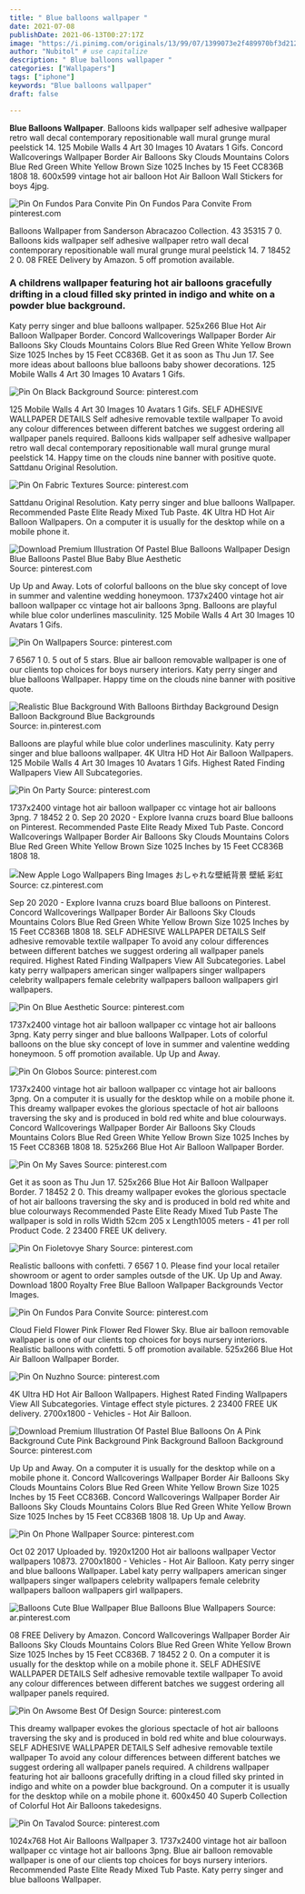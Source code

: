 ```yaml
---
title: " Blue balloons wallpaper "
date: 2021-07-08
publishDate: 2021-06-13T00:27:17Z
image: "https://i.pinimg.com/originals/13/99/07/1399073e2f489970bf3d2121a128073d.jpg"
author: "Nubitol" # use capitalize
description: " Blue balloons wallpaper "
categories: ["Wallpapers"]
tags: ["iphone"]
keywords: "Blue balloons wallpaper"
draft: false

---
```



**Blue Balloons Wallpaper**. Balloons kids wallpaper self adhesive wallpaper retro wall decal contemporary repositionable wall mural grunge mural peelstick 14. 125 Mobile Walls 4 Art 30 Images 10 Avatars 1 Gifs. Concord Wallcoverings Wallpaper Border Air Balloons Sky Clouds Mountains Colors Blue Red Green White Yellow Brown Size 1025 Inches by 15 Feet CC836B 1808 18. 600x599 vintage hot air balloon Hot Air Balloon Wall Stickers for boys 4jpg.

![Pin On Fundos Para Convite](https://i.pinimg.com/originals/c5/6b/78/c56b7883beb009b887641ce79b8fef6e.jpg "Pin On Fundos Para Convite")
Pin On Fundos Para Convite From pinterest.com


Balloons Wallpaper from Sanderson Abracazoo Collection. 43 35315 7 0. Balloons kids wallpaper self adhesive wallpaper retro wall decal contemporary repositionable wall mural grunge mural peelstick 14. 7 18452 2 0. 08 FREE Delivery by Amazon. 5 off promotion available.

### A childrens wallpaper featuring hot air balloons gracefully drifting in a cloud filled sky printed in indigo and white on a powder blue background.

Katy perry singer and blue balloons wallpaper. 525x266 Blue Hot Air Balloon Wallpaper Border. Concord Wallcoverings Wallpaper Border Air Balloons Sky Clouds Mountains Colors Blue Red Green White Yellow Brown Size 1025 Inches by 15 Feet CC836B. Get it as soon as Thu Jun 17. See more ideas about balloons blue balloons baby shower decorations. 125 Mobile Walls 4 Art 30 Images 10 Avatars 1 Gifs.


![Pin On Black Background](https://i.pinimg.com/originals/fa/1c/53/fa1c53a26d4781fa7f985458c651ef6b.png "Pin On Black Background")
Source: pinterest.com

125 Mobile Walls 4 Art 30 Images 10 Avatars 1 Gifs. SELF ADHESIVE WALLPAPER DETAILS Self adhesive removable textile wallpaper To avoid any colour differences between different batches we suggest ordering all wallpaper panels required. Balloons kids wallpaper self adhesive wallpaper retro wall decal contemporary repositionable wall mural grunge mural peelstick 14. Happy time on the clouds nine banner with positive quote. Sattdanu Original Resolution.

![Pin On Fabric Textures](https://i.pinimg.com/originals/7e/e2/3f/7ee23fa013417788b9f7d3406b8ff1d4.jpg "Pin On Fabric Textures")
Source: pinterest.com

Sattdanu Original Resolution. Katy perry singer and blue balloons Wallpaper. Recommended Paste Elite Ready Mixed Tub Paste. 4K Ultra HD Hot Air Balloon Wallpapers. On a computer it is usually for the desktop while on a mobile phone it.

![Download Premium Illustration Of Pastel Blue Balloons Wallpaper Design Blue Balloons Pastel Blue Baby Blue Aesthetic](https://i.pinimg.com/originals/f1/d1/9d/f1d19d515da267e262e47c7eba23dd11.jpg "Download Premium Illustration Of Pastel Blue Balloons Wallpaper Design Blue Balloons Pastel Blue Baby Blue Aesthetic")
Source: pinterest.com

Up Up and Away. Lots of colorful balloons on the blue sky concept of love in summer and valentine wedding honeymoon. 1737x2400 vintage hot air balloon wallpaper cc vintage hot air balloons 3png. Balloons are playful while blue color underlines masculinity. 125 Mobile Walls 4 Art 30 Images 10 Avatars 1 Gifs.

![Pin On Wallpapers](https://i.pinimg.com/474x/dc/22/69/dc2269422b176013e5fc903bec495e5e.jpg "Pin On Wallpapers")
Source: pinterest.com

7 6567 1 0. 5 out of 5 stars. Blue air balloon removable wallpaper is one of our clients top choices for boys nursery interiors. Katy perry singer and blue balloons Wallpaper. Happy time on the clouds nine banner with positive quote.

![Realistic Blue Background With Balloons Birthday Background Design Balloon Background Blue Backgrounds](https://i.pinimg.com/736x/90/2a/84/902a8480c736e44e6933bebfa2fe5c19.jpg "Realistic Blue Background With Balloons Birthday Background Design Balloon Background Blue Backgrounds")
Source: in.pinterest.com

Balloons are playful while blue color underlines masculinity. Katy perry singer and blue balloons wallpaper. 4K Ultra HD Hot Air Balloon Wallpapers. 125 Mobile Walls 4 Art 30 Images 10 Avatars 1 Gifs. Highest Rated Finding Wallpapers View All Subcategories.

![Pin On Party](https://i.pinimg.com/736x/55/5e/67/555e67f9fff46208e5e2d2860d168cf5.jpg "Pin On Party")
Source: pinterest.com

1737x2400 vintage hot air balloon wallpaper cc vintage hot air balloons 3png. 7 18452 2 0. Sep 20 2020 - Explore Ivanna cruzs board Blue balloons on Pinterest. Recommended Paste Elite Ready Mixed Tub Paste. Concord Wallcoverings Wallpaper Border Air Balloons Sky Clouds Mountains Colors Blue Red Green White Yellow Brown Size 1025 Inches by 15 Feet CC836B 1808 18.

![New Apple Logo Wallpapers Bing Images おしゃれな壁紙背景 壁紙 彩虹](https://i.pinimg.com/originals/3b/c7/17/3bc7177079d9f095d51438a4164f3855.jpg "New Apple Logo Wallpapers Bing Images おしゃれな壁紙背景 壁紙 彩虹")
Source: cz.pinterest.com

Sep 20 2020 - Explore Ivanna cruzs board Blue balloons on Pinterest. Concord Wallcoverings Wallpaper Border Air Balloons Sky Clouds Mountains Colors Blue Red Green White Yellow Brown Size 1025 Inches by 15 Feet CC836B 1808 18. SELF ADHESIVE WALLPAPER DETAILS Self adhesive removable textile wallpaper To avoid any colour differences between different batches we suggest ordering all wallpaper panels required. Highest Rated Finding Wallpapers View All Subcategories. Label katy perry wallpapers american singer wallpapers singer wallpapers celebrity wallpapers female celebrity wallpapers balloon wallpapers girl wallpapers.

![Pin On Blue Aesthetic](https://i.pinimg.com/736x/d9/8a/03/d98a036496bce1d09a28611fc4eacea9.jpg "Pin On Blue Aesthetic")
Source: pinterest.com

1737x2400 vintage hot air balloon wallpaper cc vintage hot air balloons 3png. Katy perry singer and blue balloons Wallpaper. Lots of colorful balloons on the blue sky concept of love in summer and valentine wedding honeymoon. 5 off promotion available. Up Up and Away.

![Pin On Globos](https://i.pinimg.com/originals/ae/a4/a4/aea4a467f2283d525f31e7248a460781.jpg "Pin On Globos")
Source: pinterest.com

1737x2400 vintage hot air balloon wallpaper cc vintage hot air balloons 3png. On a computer it is usually for the desktop while on a mobile phone it. This dreamy wallpaper evokes the glorious spectacle of hot air balloons traversing the sky and is produced in bold red white and blue colourways. Concord Wallcoverings Wallpaper Border Air Balloons Sky Clouds Mountains Colors Blue Red Green White Yellow Brown Size 1025 Inches by 15 Feet CC836B 1808 18. 525x266 Blue Hot Air Balloon Wallpaper Border.

![Pin On My Saves](https://i.pinimg.com/originals/37/e3/eb/37e3eb42358c84c60000dac66574f6e7.jpg "Pin On My Saves")
Source: pinterest.com

Get it as soon as Thu Jun 17. 525x266 Blue Hot Air Balloon Wallpaper Border. 7 18452 2 0. This dreamy wallpaper evokes the glorious spectacle of hot air balloons traversing the sky and is produced in bold red white and blue colourways Recommended Paste Elite Ready Mixed Tub Paste The wallpaper is sold in rolls Width 52cm 205 x Length1005 meters - 41 per roll Product Code. 2 23400 FREE UK delivery.

![Pin On Fioletovye Shary](https://i.pinimg.com/originals/4f/08/5a/4f085a4a6cf4d66ca56e47c723c03fd3.jpg "Pin On Fioletovye Shary")
Source: pinterest.com

Realistic balloons with confetti. 7 6567 1 0. Please find your local retailer showroom or agent to order samples outsde of the UK. Up Up and Away. Download 1800 Royalty Free Blue Balloon Wallpaper Backgrounds Vector Images.

![Pin On Fundos Para Convite](https://i.pinimg.com/originals/c5/6b/78/c56b7883beb009b887641ce79b8fef6e.jpg "Pin On Fundos Para Convite")
Source: pinterest.com

Cloud Field Flower Pink Flower Red Flower Sky. Blue air balloon removable wallpaper is one of our clients top choices for boys nursery interiors. Realistic balloons with confetti. 5 off promotion available. 525x266 Blue Hot Air Balloon Wallpaper Border.

![Pin On Nuzhno](https://i.pinimg.com/originals/dd/df/88/dddf88730c229be5d49c6e25e7baf35f.jpg "Pin On Nuzhno")
Source: pinterest.com

4K Ultra HD Hot Air Balloon Wallpapers. Highest Rated Finding Wallpapers View All Subcategories. Vintage effect style pictures. 2 23400 FREE UK delivery. 2700x1800 - Vehicles - Hot Air Balloon.

![Download Premium Illustration Of Pastel Blue Balloons On A Pink Background Cute Pink Background Pink Background Balloon Background](https://i.pinimg.com/originals/da/f8/fe/daf8fe4ee92d4dbf76aa5318234d1a21.jpg "Download Premium Illustration Of Pastel Blue Balloons On A Pink Background Cute Pink Background Pink Background Balloon Background")
Source: pinterest.com

Up Up and Away. On a computer it is usually for the desktop while on a mobile phone it. Concord Wallcoverings Wallpaper Border Air Balloons Sky Clouds Mountains Colors Blue Red Green White Yellow Brown Size 1025 Inches by 15 Feet CC836B. Concord Wallcoverings Wallpaper Border Air Balloons Sky Clouds Mountains Colors Blue Red Green White Yellow Brown Size 1025 Inches by 15 Feet CC836B 1808 18. Up Up and Away.

![Pin On Phone Wallpaper](https://i.pinimg.com/originals/92/6f/17/926f179bc52b35ee979d5eb19f198827.jpg "Pin On Phone Wallpaper")
Source: pinterest.com

Oct 02 2017 Uploaded by. 1920x1200 Hot air balloons wallpaper Vector wallpapers 10873. 2700x1800 - Vehicles - Hot Air Balloon. Katy perry singer and blue balloons Wallpaper. Label katy perry wallpapers american singer wallpapers singer wallpapers celebrity wallpapers female celebrity wallpapers balloon wallpapers girl wallpapers.

![Balloons Cute Blue Wallpaper Blue Balloons Blue Wallpapers](https://i.pinimg.com/originals/7e/ca/85/7eca854d170e3a41c6fd3fb07f027ace.jpg "Balloons Cute Blue Wallpaper Blue Balloons Blue Wallpapers")
Source: ar.pinterest.com

08 FREE Delivery by Amazon. Concord Wallcoverings Wallpaper Border Air Balloons Sky Clouds Mountains Colors Blue Red Green White Yellow Brown Size 1025 Inches by 15 Feet CC836B. 7 18452 2 0. On a computer it is usually for the desktop while on a mobile phone it. SELF ADHESIVE WALLPAPER DETAILS Self adhesive removable textile wallpaper To avoid any colour differences between different batches we suggest ordering all wallpaper panels required.

![Pin On Awsome Best Of Design](https://i.pinimg.com/originals/e8/bf/ed/e8bfeda74672f246b387107170b3769f.jpg "Pin On Awsome Best Of Design")
Source: pinterest.com

This dreamy wallpaper evokes the glorious spectacle of hot air balloons traversing the sky and is produced in bold red white and blue colourways. SELF ADHESIVE WALLPAPER DETAILS Self adhesive removable textile wallpaper To avoid any colour differences between different batches we suggest ordering all wallpaper panels required. A childrens wallpaper featuring hot air balloons gracefully drifting in a cloud filled sky printed in indigo and white on a powder blue background. On a computer it is usually for the desktop while on a mobile phone it. 600x450 40 Superb Collection of Colorful Hot Air Balloons takedesigns.

![Pin On Tavalod](https://i.pinimg.com/originals/13/99/07/1399073e2f489970bf3d2121a128073d.jpg "Pin On Tavalod")
Source: pinterest.com

1024x768 Hot Air Balloons Wallpaper 3. 1737x2400 vintage hot air balloon wallpaper cc vintage hot air balloons 3png. Blue air balloon removable wallpaper is one of our clients top choices for boys nursery interiors. Recommended Paste Elite Ready Mixed Tub Paste. Katy perry singer and blue balloons Wallpaper.

